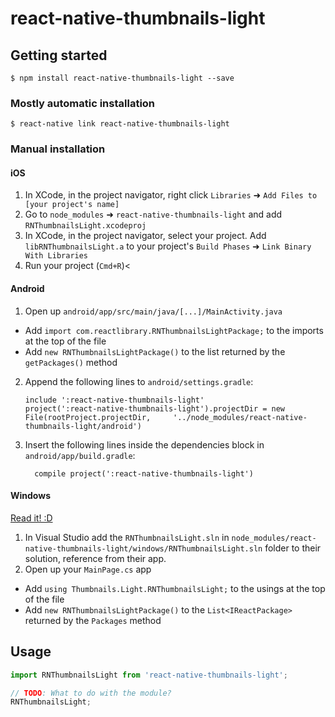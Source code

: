 
# react-native-thumbnails-light

## Getting started

`$ npm install react-native-thumbnails-light --save`

### Mostly automatic installation

`$ react-native link react-native-thumbnails-light`

### Manual installation


#### iOS

1. In XCode, in the project navigator, right click `Libraries` ➜ `Add Files to [your project's name]`
2. Go to `node_modules` ➜ `react-native-thumbnails-light` and add `RNThumbnailsLight.xcodeproj`
3. In XCode, in the project navigator, select your project. Add `libRNThumbnailsLight.a` to your project's `Build Phases` ➜ `Link Binary With Libraries`
4. Run your project (`Cmd+R`)<

#### Android

1. Open up `android/app/src/main/java/[...]/MainActivity.java`
  - Add `import com.reactlibrary.RNThumbnailsLightPackage;` to the imports at the top of the file
  - Add `new RNThumbnailsLightPackage()` to the list returned by the `getPackages()` method
2. Append the following lines to `android/settings.gradle`:
  	```
  	include ':react-native-thumbnails-light'
  	project(':react-native-thumbnails-light').projectDir = new File(rootProject.projectDir, 	'../node_modules/react-native-thumbnails-light/android')
  	```
3. Insert the following lines inside the dependencies block in `android/app/build.gradle`:
  	```
      compile project(':react-native-thumbnails-light')
  	```

#### Windows
[Read it! :D](https://github.com/ReactWindows/react-native)

1. In Visual Studio add the `RNThumbnailsLight.sln` in `node_modules/react-native-thumbnails-light/windows/RNThumbnailsLight.sln` folder to their solution, reference from their app.
2. Open up your `MainPage.cs` app
  - Add `using Thumbnails.Light.RNThumbnailsLight;` to the usings at the top of the file
  - Add `new RNThumbnailsLightPackage()` to the `List<IReactPackage>` returned by the `Packages` method


## Usage
```javascript
import RNThumbnailsLight from 'react-native-thumbnails-light';

// TODO: What to do with the module?
RNThumbnailsLight;
```
  